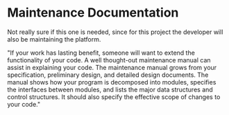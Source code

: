 # Maintenance Documentation

Not really sure if this one is needed, since for this project the developer will also be maintaining the platform.


"If your work has lasting benefit, someone will want to extend the functionality of your code. A well thought-out maintenance manual can assist in explaining your code. The maintenance manual grows from your specification, preliminary design, and detailed design documents. The manual shows how your program is decomposed into modules, specifies the interfaces between modules, and lists the major data structures and control structures. It should also specify the effective scope of changes to your code."
